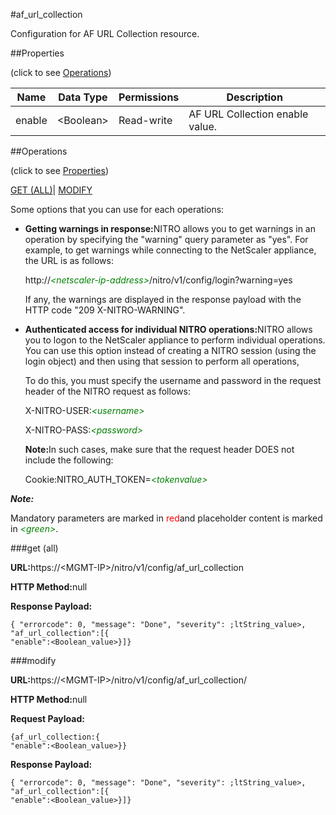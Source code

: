 #af_url_collection

Configuration for AF URL Collection resource.


##Properties 
<span>(click to see [Operations](#opera))</span>


<table><thead><tr><th>Name</th><th>Data Type</th><th>Permissions</th><th>Description</th></tr></thead><tbody><tr><td>enable</td><td>&lt;Boolean></td><td>Read-write</td><td>AF URL Collection enable value.</td></tr></tbody></table>
##Operations 
<span>(click to see [Properties](#prope))</span>


[GET (ALL)](#get-)| [MODIFY](#m)


Some options that you can use for each operations:
<ul><li><p><b>Getting warnings in response:</b>NITRO allows you to get warnings in an operation by specifying the "warning" query parameter as "yes". For example, to get warnings while connecting to the NetScaler appliance, the URL is as follows:</p><p>http://<span style="color:green;font-style:italic;">&lt;netscaler-ip-address&gt;</span>/nitro/v1/config/login?warning=yes</p><p>If any, the warnings are displayed in the response payload with the HTTP code "209 X-NITRO-WARNING".</p></li><li><p><b>Authenticated access for individual NITRO operations:</b>NITRO allows you to logon to the NetScaler appliance to perform individual operations. You can use this option instead of creating a NITRO session (using the login object) and then using that session to perform all operations,</p><p>To do this, you must specify the username and password in the request header of the NITRO request as follows:</p><p>X-NITRO-USER:<span style="color:green;font-style:italic;">&lt;username&gt;</span></p><p>X-NITRO-PASS:<span style="color:green;font-style:italic;">&lt;password&gt;</span></p><p><b>Note:</b>In such cases, make sure that the request header DOES not include the following:</p><p>Cookie:NITRO_AUTH_TOKEN=<span style="color:green;font-style:italic;">&lt;tokenvalue&gt;</span></p></li></ul>



***Note:*** 
Mandatory parameters are marked in <span style="color:#FF0000;">red</span>and placeholder content is marked in <span style="color:green;font-style:italic">&lt;green&gt;</span>.

###get (all)



<b>URL:</b>https://&lt;MGMT-IP&gt;/nitro/v1/config/af_url_collection
<b>HTTP Method:</b>null
<b>Response Payload: </b>```{ "errorcode": 0, "message": "Done", "severity": ;ltString_value>, "af_url_collection":[{"enable":<Boolean_value>}]}```



###modify



<b>URL:</b>https://&lt;MGMT-IP&gt;/nitro/v1/config/af_url_collection/
<b>HTTP Method:</b>null
<b>Request Payload: </b>```{af_url_collection:{"enable":<Boolean_value>}}```
<b>Response Payload: </b>```{ "errorcode": 0, "message": "Done", "severity": ;ltString_value>, "af_url_collection":[{"enable":<Boolean_value>}]}```



